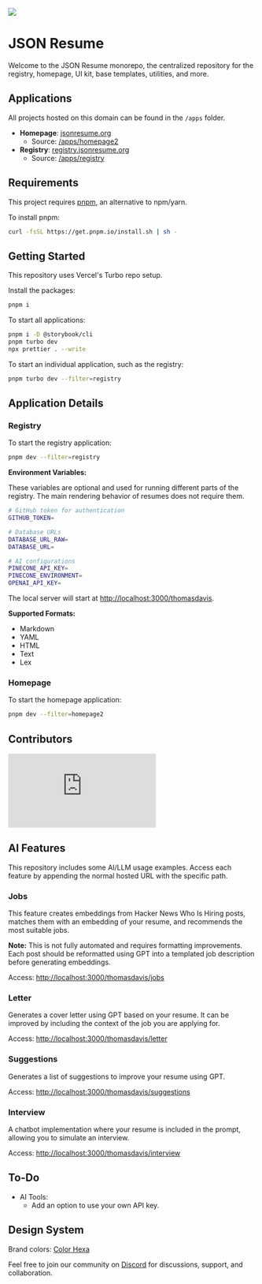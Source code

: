 [![](https://dcbadge.limes.pink/api/server/GTZtn8pTXC)](https://discord.gg/GTZtn8pTXC)

# JSON Resume

Welcome to the JSON Resume monorepo, the centralized repository for the registry, homepage, UI kit, base templates, utilities, and more.

## Applications

All projects hosted on this domain can be found in the `/apps` folder.

- **Homepage**: [jsonresume.org](https://jsonresume.org)
  - Source: [/apps/homepage2](https://github.com/jsonresume/jsonresume.org/tree/master/apps/homepage2)
- **Registry**: [registry.jsonresume.org](https://registry.jsonresume.org)
  - Source: [/apps/registry](https://github.com/jsonresume/jsonresume.org/tree/master/apps/registry)

## Requirements

This project requires [pnpm](https://pnpm.io/installation), an alternative to npm/yarn.

To install pnpm:

```sh
curl -fsSL https://get.pnpm.io/install.sh | sh -
```

## Getting Started

This repository uses Vercel's Turbo repo setup.

Install the packages:

```sh
pnpm i
```

To start all applications:

```sh
pnpm i -D @storybook/cli
pnpm turbo dev
npx prettier . --write
```

To start an individual application, such as the registry:

```sh
pnpm turbo dev --filter=registry
```

## Application Details

### Registry

To start the registry application:

```sh
pnpm dev --filter=registry
```

**Environment Variables:**

These variables are optional and used for running different parts of the registry. The main rendering behavior of resumes does not require them.

```sh
# GitHub token for authentication
GITHUB_TOKEN=

# Database URLs
DATABASE_URL_RAW=
DATABASE_URL=

# AI configurations
PINECONE_API_KEY=
PINECONE_ENVIRONMENT=
OPENAI_API_KEY=
```

The local server will start at [http://localhost:3000/thomasdavis](http://localhost:3000/thomasdavis).

**Supported Formats:**

- Markdown
- YAML
- HTML
- Text
- Lex

### Homepage

To start the homepage application:

```sh
pnpm dev --filter=homepage2
```

## Contributors

[![](https://4.vercel.app/github/contributors/jsonresume/jsonresume.org?strokeopacity=1)](https://discord.gg/GTZtn8pTXC)

## AI Features

This repository includes some AI/LLM usage examples. Access each feature by appending the normal hosted URL with the specific path.

### Jobs

This feature creates embeddings from Hacker News Who Is Hiring posts, matches them with an embedding of your resume, and recommends the most suitable jobs.

**Note:** This is not fully automated and requires formatting improvements. Each post should be reformatted using GPT into a templated job description before generating embeddings.

Access: [http://localhost:3000/thomasdavis/jobs](http://localhost:3000/thomasdavis/jobs)

### Letter

Generates a cover letter using GPT based on your resume. It can be improved by including the context of the job you are applying for.

Access: [http://localhost:3000/thomasdavis/letter](http://localhost:3000/thomasdavis/letter)

### Suggestions

Generates a list of suggestions to improve your resume using GPT.

Access: [http://localhost:3000/thomasdavis/suggestions](http://localhost:3000/thomasdavis/suggestions)

### Interview

A chatbot implementation where your resume is included in the prompt, allowing you to simulate an interview.

Access: [http://localhost:3000/thomasdavis/interview](http://localhost:3000/thomasdavis/interview)

## To-Do

- AI Tools:
  - Add an option to use your own API key.


## Design System

Brand colors: [Color Hexa](https://www.colorhexa.com/fff18f)

Feel free to join our community on [Discord](https://discord.gg/GTZtn8pTXC) for discussions, support, and collaboration.
